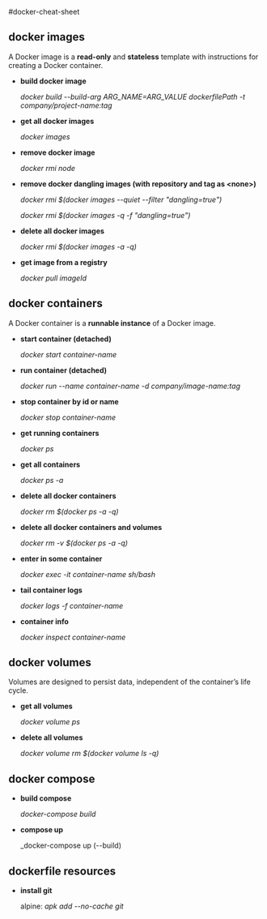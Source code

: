 #docker-cheat-sheet


docker images
-------------
A Docker image is a **read-only** and **stateless** template with instructions for creating a Docker container.

* **build docker image**

   _docker build --build-arg ARG_NAME=ARG_VALUE  dockerfilePath -t company/project-name:tag_

* **get all docker images**

   _docker images_

* **remove docker image**

   _docker rmi node_
* **remove docker dangling images (with repository and tag as \<none\>)**
   
   _docker rmi $(docker images --quiet --filter "dangling=true")_
   
   _docker rmi $(docker images -q -f "dangling=true")_

* **delete all docker images**

   _docker rmi $(docker images -a -q)_

* **get image from a registry**

   _docker pull imageId_

docker containers
-----------------
A Docker container is a **runnable instance** of a Docker image.

* **start container (detached)**

   _docker start container-name_

* **run container (detached)**

   _docker run --name container-name -d company/image-name:tag_

* **stop container by id or name**

   _docker stop container-name_

* **get running containers**

   _docker ps_

* **get all containers**

   _docker ps -a_

* **delete all docker containers**

   _docker rm $(docker ps -a -q)_

* **delete all docker containers and volumes**

   _docker rm -v $(docker ps -a -q)_


* **enter in some container**

   _docker exec -it container-name sh/bash_

* **tail container logs**

   _docker logs -f container-name_
   
* **container info**

   _docker inspect container-name_

docker volumes
-----------------
Volumes are designed to persist data, independent of the container’s life cycle.

* **get all volumes**

   _docker volume ps_
   
* **delete all volumes**

   _docker volume rm $(docker volume ls -q)_

docker compose
--------------------
* **build compose**

   _docker-compose build_

* **compose up**

   _docker-compose up (--build)

dockerfile resources
--------------------

* **install git**

   alpine: _apk add --no-cache git_
